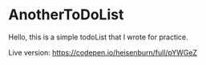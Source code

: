 # AnotherToDoList


Hello, this is a simple todoList that I wrote for practice. 

Live version: https://codepen.io/heisenburn/full/pYWGeZ

